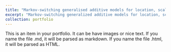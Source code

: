 ```yaml
---
title: "Markov-switching generalised additive models for location, scale, and shape"
excerpt: "Markov-switching generalized additive models for location, scale, and shape (Markov-switching GAMLSS) constitute a novel class of flexible latent-state time series regression models. In contrast to conventional Markov-switching regression models, they can be used to model different state-dependent parameters of the response distribution - not only the mean, but also e.g. the variance - as potentially smooth functions of explanatory variables. <br/> <br/> <img src='/images/Project3.png' width='384'> <br/> <br/> Click here to find out more about Markov-switching GAMLSS."
collection: portfolio
---
```


This is an item in your portfolio. It can be have images or nice text. If you name the file .md, it will be parsed as markdown. If you name the file .html, it will be parsed as HTML. 
